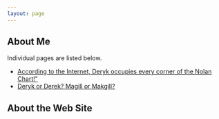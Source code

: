 ```yaml
---
layout: page
---
```


## About Me

Individual pages are listed below.

- [According to the Internet, Deryk occupies every corner of the Nolan Chart!"](/)
- [Deryk or Derek? Magill or Makgill?](/)

## About the Web Site
